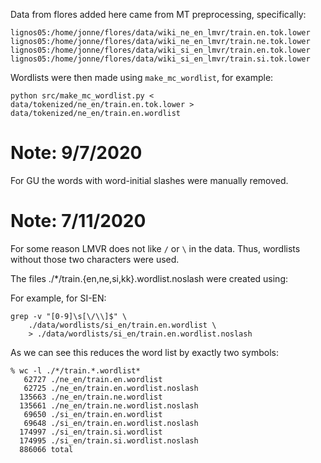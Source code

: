 Data from flores added here came from MT preprocessing, specifically:
```
lignos05:/home/jonne/flores/data/wiki_ne_en_lmvr/train.en.tok.lower
lignos05:/home/jonne/flores/data/wiki_ne_en_lmvr/train.ne.tok.lower
lignos05:/home/jonne/flores/data/wiki_si_en_lmvr/train.en.tok.lower
lignos05:/home/jonne/flores/data/wiki_si_en_lmvr/train.si.tok.lower
```

Wordlists were then made using `make_mc_wordlist`, for example:
```
python src/make_mc_wordlist.py < data/tokenized/ne_en/train.en.tok.lower > data/tokenized/ne_en/train.en.wordlist
```

# Note: 9/7/2020

For GU the words with word-initial slashes were manually removed.

# Note: 7/11/2020

For some reason LMVR does not like `/` or `\` in the data. Thus, wordlists without those two characters were used.

The files ./*/train.{en,ne,si,kk}.wordlist.noslash were created using:

For example, for SI-EN:

```
grep -v "[0-9]\s[\/\\]$" \
    ./data/wordlists/si_en/train.en.wordlist \
    > ./data/wordlists/si_en/train.en.wordlist.noslash
```

As we can see this reduces the word list by exactly two symbols:

```
% wc -l ./*/train.*.wordlist* 
   62727 ./ne_en/train.en.wordlist
   62725 ./ne_en/train.en.wordlist.noslash
  135663 ./ne_en/train.ne.wordlist
  135661 ./ne_en/train.ne.wordlist.noslash
   69650 ./si_en/train.en.wordlist
   69648 ./si_en/train.en.wordlist.noslash
  174997 ./si_en/train.si.wordlist
  174995 ./si_en/train.si.wordlist.noslash
  886066 total
```
